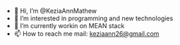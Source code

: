 - 👋 Hi, I’m @KeziaAnnMathew
- 👀 I’m interested in programming and new technologies
- 🌱 I’m currently workin on MEAN stack
- 📫 How to reach me mail: keziaann26@gmail.com

<!---
KeziaAnnMathew/KeziaAnnMathew is a ✨ special ✨ repository because its `README.md` (this file) appears on your GitHub profile.
You can click the Preview link to take a look at your changes.
--->
